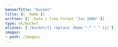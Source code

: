 ```yaml
---
bannerTitle: "bucket" 
title: {{ .Name }}
written: {{ .Date | time.Format "Jan 2006" }}
type: hk/bucket
aliases: ['/bucket/{{ replace .Name "-" " " }}/']
images:
- path: /images/
---
```


